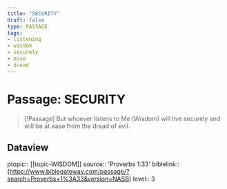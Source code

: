 ```yaml
---
title: "SECURITY"
draft: false
type: PASSAGE
tags:
- listening
- wisdom
- securely
- ease
- dread
---
```


# Passage: SECURITY
> [!Passage]
> But whoever listens to Me (Wisdom) will live securely and will be at ease from the dread of evil.

## Dataview
ptopic:: [[topic-WISDOM]]
source:: 'Proverbs 1:33'
biblelink:: (https://www.biblegateway.com/passage/?search=Proverbs+1%3A33&version=NASB)
level:: 3

